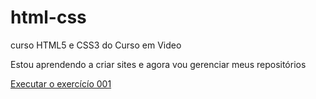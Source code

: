 # html-css
 curso HTML5 e CSS3 do Curso em Video 

Estou aprendendo a criar sites e agora vou gerenciar meus repositórios

<a href="https://luisaderner.github.io/html-css/exercicios/ex001/"> Executar o exercícío 001</a>